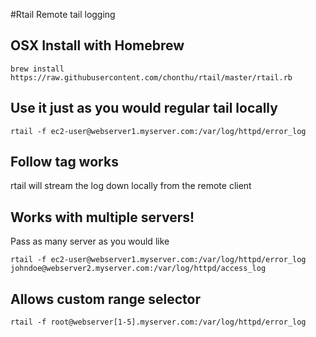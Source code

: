 #Rtail
Remote tail logging

## OSX Install with Homebrew

	brew install https://raw.githubusercontent.com/chonthu/rtail/master/rtail.rb

## Use it just as you would regular tail locally

	rtail -f ec2-user@webserver1.myserver.com:/var/log/httpd/error_log

## Follow tag works
rtail will stream the log down locally from the remote client

## Works with multiple servers!
Pass as many server as you would like

	rtail -f ec2-user@webserver1.myserver.com:/var/log/httpd/error_log johndoe@webserver2.myserver.com:/var/log/httpd/access_log

## Allows custom range selector

	rtail -f root@webserver[1-5].myserver.com:/var/log/httpd/error_log
